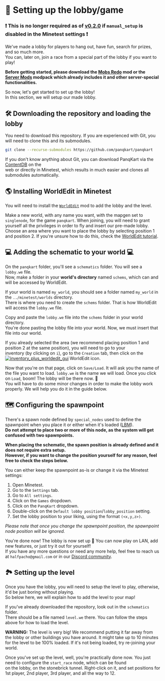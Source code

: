 # 🏰 Setting up the lobby/game

### ❗ This is no longer required as of [v0.2.0](https://github.com/panqkart/panqkart/releases/v0.2.0) if `manual_setup` is disabled in the Minetest settings ❗

We've made a lobby for players to hang out, have fun, search for prizes, and so much more.\
You can, later on, join a race from a special part of the lobby if you want to play!

**Before getting started, please download the [Mobs Redo](https://notabug.org/TenPlus1/mobs_redo) mod or the\
[Server Mods](https://github.com/panqkart/servermods) modpack which already includes it and other server-special functionalities.**

So now, let's get started to set up the lobby!\
In this section, we will setup our made lobby.

## 🛠 Downloading the repository and loading the lobby

You need to download this repository. If you are experienced with Git, you will need to clone this and its submodules.

```bash
git clone --recurse-submodules https://github.com/panqkart/panqkart
```

If you don't know anything about Git, you can download PanqKart via the [ContentDB](https://content.minetest.net/packages/Panquesito7/panqkart/) on the\
web or directly in Minetest, which results in much easier and clones all submodules automatically.

## 🌎 Installing WorldEdit in Minetest

You will need to install the [`WorldEdit`](https://github.com/Uberi/Minetest-WorldEdit) mod to add the lobby and the level.

Make a new world, with any name you want, with the mapgen set to `singlenode`, for the game `panqkart`. When joining, you will need to grant yourself all the privileges in order to fly and insert our pre-made lobby. Choose an area where you want to place the lobby by selecting position 1 and position 2. If you're unsure how to do this, check the [WorldEdit tutorial](https://github.com/Uberi/Minetest-WorldEdit/blob/master/Tutorial.md).

## 💻 Adding the schematic to your world 💻

On the `panqkart` folder, you'll see a `schematics` folder. You will see a `lobby.we` file.\
Now, make a folder in your **world's directory** named `schems`, which can and will be accessed by WorldEdit.

If your world is named `my_world`, you should see a folder named `my_world` in the `../minetest/worlds` directory.\
There is where you need to create the `schems` folder. That is how WorldEdit will access the `lobby.we` file.

Copy and paste the `lobby.we` file into the `schems` folder in your world directory.\
You're done pasting the lobby file into your world. Now, we must insert that file into our world.

If you already selected the area (we recommend placing position 1 and position 2 at the same position), you will need to go to your<br> inventory (by clicking on `i`), go to the `Creation` tab, then click on the [![inventory_plus_worldedit_gui](https://user-images.githubusercontent.com/51391473/171032521-cd536e49-e3f0-4784-95a1-5b6917a21fe4.png)](https://github.com/Uberi/Minetest-WorldEdit/blob/master/worldedit_gui/textures/inventory_plus_worldedit_gui.png)
 WorldEdit icon.

Now that you're on that page, click on `Save/Load`. It will ask you the name of the file you want to load. `lobby.we` is the name we will load. Once you click on `Load`, boom! The lobby will be there now. 🎉<br>
You will have to do some minor changes in order to make the lobby work properly. We will help you do it in the guide below.

## 🗺 Configuring the spawnpoint

There's a spawn node defined by `special_nodes` used to define the spawnpoint when you place it or either when it's loaded ([LBM](https://github.com/minetest/minetest/blob/master/doc/lua_api.txt#L7937)).\
**Do not attempt to place two or more of this node, as the system will get confused with two spawnpoints.**

**When placing the schematic, the spawn position is already defined and it does not require extra setup.**\
**However, if you want to change the position yourself for any reason, feel free to check the steps below.**

You can either keep the spawnpoint as-is or change it via the Minetest settings:

1. Open Minetest.
2. Go to the `Settings` tab.
3. Go to `All settings`.
4. Click on the `Games` dropdown.
5. Click on the `PanqKart` dropdown.
6. Double-click on the `Default lobby position`/`lobby_position` setting.
7. Set the lobby position to your liking, using the format `(<x,y,z>)`.

_Please note that once you change the spawnpoint position, the spawnpoint node position will be ignored._

You're done now! The lobby is now set up 🎉 You can now play on LAN, add new features, or just try it out for yourself!\
If you have any more questions or need any more help, feel free to reach us at `halfpacho@gmail.com` or in our [Discord community](https://discord.gg/HEweZuF3Vv).

## 🏞 Setting up the level

Once you have the lobby, you will need to setup the level to play, otherwise, it'd be just boring without playing.\
So below here, we will explain how to add the level to your map!

If you've already downloaded the repository, look out in the `schematics` folder.\
There should be a file named `level.we` there. You can follow the steps above for how to load the level.

**WARNING:** The level is very big! We recommend putting it far away from the lobby or other buildings you have around. It might take up to 10 minutes for the level to be 100% loaded. If it's not being loaded, try re-joining your world.

Once you've set up the level, well, you're practically done now. You just need to configure the `start_race` node, which can be found\
on the lobby, on the stonebrick tunnel. Right-click on it, and set positions for 1st player, 2nd player, 3rd player, and all the way to 12.
